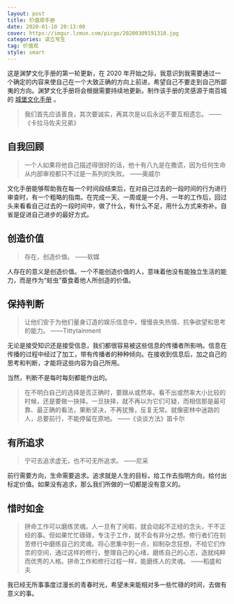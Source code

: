 ```yaml
---
layout: post
title: 价值观手册
date: 2020-01-10 20:13:00
cover: https://imgur.lzmun.com/picgo/20200309191318.jpg
categories: 读立写生
tag: 价值观
style: smart
---
```


这是渊梦文化手册的第一轮更新，在 2020 年开始之际，我意识到我需要通过一个确定的内容来使自己在一个大致正确的方向上前进，希望自己不要走到自己所鄙夷的方向。渊梦文化手册将会根据需要持续地更新。制作该手册的灵感源于南百城的 [城堡文化手册](https://chengbaoyuedu.cn/2019/10/02/%e5%9f%8e%e5%a0%a1%e6%96%87%e5%8c%96%e6%89%8b%e5%86%8c/) 。

>我们首先应该善良，其次要诚实，再其次是以后永远不要互相遗忘。
>——《卡拉马佐夫兄弟》
## 自我回顾
>一个人如果将他自己描述得很好的话，他十有八九是在撒谎，因为任何生命从内部审视都只不过是一系列的失败。
>——奥威尔

文化手册能够帮助我在每一个时间段结束后，在对自己过去的一段时间的行为进行审查时，有一个粗略的指南。在完成一天、一周或是一个月、一年的工作后，回过头来看看自己过去的一段时间中，做了什么，有什么不足，用什么方式来弥补。自省是促进自己进步的最好方式。

## 创造价值
>存在，创造价值。
>——软媒

人存在的意义是创造价值。一个不能创造价值的人，意味着他没有能独立生活的能力，而是作为“蛀虫”蚕食着他人所创造的价值。

## 保持判断
>让他们安于为他们量身订造的娱乐信息中，慢慢丧失热情、抗争欲望和思考的能力。
>——Tittytainment

无论是接受知识还是接受信息，我们都很容易被这些信息的传播者所影响。信息在传播的过程中经过了加工，带有传播者的种种倾向。在接收到信息后，加之自己的思考和判断，才能将这些内容为自己所用。

当然，判断不是每时每刻都能作出的。

>在不明白自己的选择是否正确时，要跟从或然率。看不出或然率大小比较的时候，还是要做一抉择。一旦抉择，就不再以为它们可疑，而相信那是最可靠、最正确的看法，果断坚决，不再犹豫，反复无常。就像密林中迷路的人，总要前行，不能停留在原地。
>——《谈谈方法》笛卡尔
## 有所追求
>宁可去追求虚无，也不可无所追求。
>——尼采

前行需要方向，生命需要追求。追求就是人生的目标，给工作去指明方向，给付出标定价值。如果没有追求，那么我们所做的一切都是没有意义的。

## 惜时如金
>拼命工作可以磨练灵魂。人一旦有了闲暇，就会动起不正经的念头，干不正经的事。但如果忙忙碌碌，专注于工作，就不会有非分之想。修行者们在刻苦修行中磨练自己的灵魂。将心思集中到一点，抑制杂念狂想，不给它们作祟的空间，通过这样的修行，整理自己的心绪，磨练自己的心志，造就纯粹而优秀的人格。拼命工作和修行过程一样，能磨练人的灵魂。
>——稻盛和夫

我已经无所事事度过漫长的青春时光，希望未来能相对多一些忙碌的时间，去做有意义的事。

